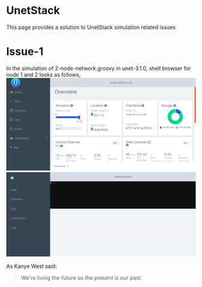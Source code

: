# UnetStack
This page provides a solution to UnetStack simulation related issues

# Issue-1
In the simulation of 2-node-network.groovy in unet-3.1.0, shell browser for node 1 and 2 looks as follows,
![](Images/Node-1.png)
![](Images/Node-2.png)

As Kanye West said:

> We're living the future so
> the present is our past.
